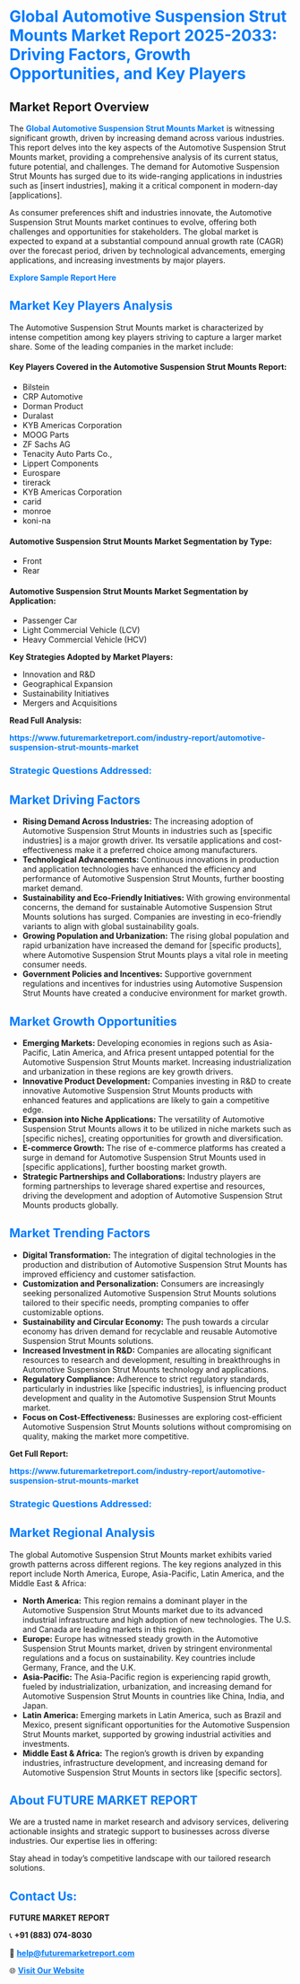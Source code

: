 <h1 style="color: #007BFF;">Global Automotive Suspension Strut Mounts Market Report 2025-2033: Driving Factors, Growth Opportunities, and Key Players</h1>

<section id="overview">
<h2>Market Report Overview</h2>
<p>The <a href="https://www.futuremarketreport.com/industry-report/automotive-suspension-strut-mounts-market" style="color: #007BFF; text-decoration: none;"><strong>Global Automotive Suspension Strut Mounts Market</strong></a> is witnessing significant growth, driven by increasing demand across various industries. This report delves into the key aspects of the Automotive Suspension Strut Mounts market, providing a comprehensive analysis of its current status, future potential, and challenges. The demand for Automotive Suspension Strut Mounts has surged due to its wide-ranging applications in industries such as [insert industries], making it a critical component in modern-day [applications].</p>
<p>As consumer preferences shift and industries innovate, the Automotive Suspension Strut Mounts market continues to evolve, offering both challenges and opportunities for stakeholders. The global market is expected to expand at a substantial compound annual growth rate (CAGR) over the forecast period, driven by technological advancements, emerging applications, and increasing investments by major players.</p>
</section>

<section id="overview">
<p><a href="https://www.futuremarketreport.com/request-sample/reportId=60554" style="color: #007BFF; text-decoration: none;"><strong>Explore Sample Report Here</strong></a></p>
</section>

<section id="key-players">
<h2 style="color: #007BFF;">Market Key Players Analysis</h2>
<p>The Automotive Suspension Strut Mounts market is characterized by intense competition among key players striving to capture a larger market share. Some of the leading companies in the market include:</p>
<h4>Key Players Covered in the Automotive Suspension Strut Mounts Report:</h4>
<ul><li>Bilstein</li><li>CRP Automotive</li><li>Dorman Product</li><li>Duralast</li><li>KYB Americas Corporation</li><li>MOOG Parts</li><li>ZF Sachs AG</li><li>Tenacity Auto Parts Co.,</li><li>Lippert Components</li><li>Eurospare</li><li>tirerack</li><li>KYB Americas Corporation</li><li>carid</li><li>monroe</li><li>koni-na</li></ul>
<h4>Automotive Suspension Strut Mounts Market Segmentation by Type:</h4>
<ul><li>Front</li><li>Rear</li></ul>

<h4>Automotive Suspension Strut Mounts Market Segmentation by Application:</h4>
<ul><li>Passenger Car</li><li>Light Commercial Vehicle (LCV)</li><li>Heavy Commercial Vehicle (HCV)</li></ul>
<p><strong>Key Strategies Adopted by Market Players:</strong></p>
<ul>
<li>Innovation and R&D</li>
<li>Geographical Expansion</li>
<li>Sustainability Initiatives</li>
<li>Mergers and Acquisitions</li>
</ul>
</section>

<section>
<p><strong>Read Full Analysis: </strong></p><a href="https://www.futuremarketreport.com/industry-report/automotive-suspension-strut-mounts-market" style="color: #007BFF; text-decoration: none;"><strong>https://www.futuremarketreport.com/industry-report/automotive-suspension-strut-mounts-market</strong></a>
<h3 style="color: #007BFF;">Strategic Questions Addressed:</h3>
</section>

<section id="driving-factors">
<h2 style="color: #007BFF;">Market Driving Factors</h2>
<ul>
<li><strong>Rising Demand Across Industries:</strong> The increasing adoption of Automotive Suspension Strut Mounts in industries such as [specific industries] is a major growth driver. Its versatile applications and cost-effectiveness make it a preferred choice among manufacturers.</li>
<li><strong>Technological Advancements:</strong> Continuous innovations in production and application technologies have enhanced the efficiency and performance of Automotive Suspension Strut Mounts, further boosting market demand.</li>
<li><strong>Sustainability and Eco-Friendly Initiatives:</strong> With growing environmental concerns, the demand for sustainable Automotive Suspension Strut Mounts solutions has surged. Companies are investing in eco-friendly variants to align with global sustainability goals.</li>
<li><strong>Growing Population and Urbanization:</strong> The rising global population and rapid urbanization have increased the demand for [specific products], where Automotive Suspension Strut Mounts plays a vital role in meeting consumer needs.</li>
<li><strong>Government Policies and Incentives:</strong> Supportive government regulations and incentives for industries using Automotive Suspension Strut Mounts have created a conducive environment for market growth.</li>
</ul>
</section>

<section id="growth-opportunities">
<h2 style="color: #007BFF;">Market Growth Opportunities</h2>
<ul>
<li><strong>Emerging Markets:</strong> Developing economies in regions such as Asia-Pacific, Latin America, and Africa present untapped potential for the Automotive Suspension Strut Mounts market. Increasing industrialization and urbanization in these regions are key growth drivers.</li>
<li><strong>Innovative Product Development:</strong> Companies investing in R&D to create innovative Automotive Suspension Strut Mounts products with enhanced features and applications are likely to gain a competitive edge.</li>
<li><strong>Expansion into Niche Applications:</strong> The versatility of Automotive Suspension Strut Mounts allows it to be utilized in niche markets such as [specific niches], creating opportunities for growth and diversification.</li>
<li><strong>E-commerce Growth:</strong> The rise of e-commerce platforms has created a surge in demand for Automotive Suspension Strut Mounts used in [specific applications], further boosting market growth.</li>
<li><strong>Strategic Partnerships and Collaborations:</strong> Industry players are forming partnerships to leverage shared expertise and resources, driving the development and adoption of Automotive Suspension Strut Mounts products globally.</li>
</ul>
</section>

<section id="trending-factors">
<h2 style="color: #007BFF;">Market Trending Factors</h2>
<ul>
<li><strong>Digital Transformation:</strong> The integration of digital technologies in the production and distribution of Automotive Suspension Strut Mounts has improved efficiency and customer satisfaction.</li>
<li><strong>Customization and Personalization:</strong> Consumers are increasingly seeking personalized Automotive Suspension Strut Mounts solutions tailored to their specific needs, prompting companies to offer customizable options.</li>
<li><strong>Sustainability and Circular Economy:</strong> The push towards a circular economy has driven demand for recyclable and reusable Automotive Suspension Strut Mounts solutions.</li>
<li><strong>Increased Investment in R&D:</strong> Companies are allocating significant resources to research and development, resulting in breakthroughs in Automotive Suspension Strut Mounts technology and applications.</li>
<li><strong>Regulatory Compliance:</strong> Adherence to strict regulatory standards, particularly in industries like [specific industries], is influencing product development and quality in the Automotive Suspension Strut Mounts market.</li>
<li><strong>Focus on Cost-Effectiveness:</strong> Businesses are exploring cost-efficient Automotive Suspension Strut Mounts solutions without compromising on quality, making the market more competitive.</li>
</ul>
</section>

<section>
<p><strong>Get Full Report: </strong></p><a href="https://www.futuremarketreport.com/industry-report/automotive-suspension-strut-mounts-market" style="color: #007BFF; text-decoration: none;"><strong>https://www.futuremarketreport.com/industry-report/automotive-suspension-strut-mounts-market</strong></a>
<h3 style="color: #007BFF;">Strategic Questions Addressed:</h3>
</section>


<section id="regional-analysis">
<h2 style="color: #007BFF;">Market Regional Analysis</h2>
<p>The global Automotive Suspension Strut Mounts market exhibits varied growth patterns across different regions. The key regions analyzed in this report include North America, Europe, Asia-Pacific, Latin America, and the Middle East & Africa:</p>
<ul>
<li><strong>North America:</strong> This region remains a dominant player in the Automotive Suspension Strut Mounts market due to its advanced industrial infrastructure and high adoption of new technologies. The U.S. and Canada are leading markets in this region.</li>
<li><strong>Europe:</strong> Europe has witnessed steady growth in the Automotive Suspension Strut Mounts market, driven by stringent environmental regulations and a focus on sustainability. Key countries include Germany, France, and the U.K.</li>
<li><strong>Asia-Pacific:</strong> The Asia-Pacific region is experiencing rapid growth, fueled by industrialization, urbanization, and increasing demand for Automotive Suspension Strut Mounts in countries like China, India, and Japan.</li>
<li><strong>Latin America:</strong> Emerging markets in Latin America, such as Brazil and Mexico, present significant opportunities for the Automotive Suspension Strut Mounts market, supported by growing industrial activities and investments.</li>
<li><strong>Middle East & Africa:</strong> The region’s growth is driven by expanding industries, infrastructure development, and increasing demand for Automotive Suspension Strut Mounts in sectors like [specific sectors].</li>
</ul>
</section>

<footer>
<h2 style="color: #007BFF;">About FUTURE MARKET REPORT</h2>
<p>We are a trusted name in market research and advisory services, delivering actionable insights and strategic support to businesses across diverse industries. Our expertise lies in offering:</p>

<p>Stay ahead in today’s competitive landscape with our tailored research solutions.</p>

<h2 style="color: #007BFF;">Contact Us:</h2>
<p><strong>FUTURE MARKET REPORT</strong></p>
<p>📞 <strong>+91 (883) 074-8030</strong></p>
<p>📧 <strong><a href="mailto:help@futuremarketreport.com" style="color: #007BFF;">help@futuremarketreport.com</a></strong></p>
<p>🌐 <strong><a href="https://www.futuremarketreport.com/" style="color: #007BFF;">Visit Our Website</a></strong></p>
</footer>